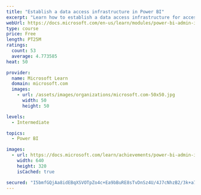 ```yaml
---
title: "Establish a data access infrastructure in Power BI"
excerpt: "Learn how to establish a data access infrastructure for accessing all your data within Power BI."
webUrl: https://docs.microsoft.com/en-us/learn/modules/power-bi-admin-infrastructure/
type: course
price: Free
length: PT25M
ratings:
  count: 53
  average: 4.773585
heat: 50

provider:
  name: Microsoft Learn
  domain: microsoft.com
  images:
    - url: /assets/images/organizations/microsoft.com-50x50.jpg
      width: 50
      height: 50

levels:
  - Intermediate

topics:
  - Power BI

images:
  - url: https://docs.microsoft.com/learn/achievements/power-bi-admin-infrastructure-social.png
    width: 640
    height: 320
    isCached: true

secured: "I5bmfGQjAa8idEBqXSVOTpZo4c+Ea9bBuRE8sTvDnSz4U/4J7cNhzB2/3k+a7oYvUOBm8YhVJXy7ycWEuRHkzk7WVlzIuHgC/R/wpcBE1YQ3OUQm8SQcOY67tJE/DHkZWWQqrFsxTP6rDKXs9ycd24w4C6AlFbCgXkJCD2Um3WeVgLUXaMKfgpJSVs4YcF3w7POXTavEoWXWHAG0x9uJuxImG2LM1Nonq6YFFSOfCZhnqsxIdHBy038ebenetYogD1BDk8CXFVhiyBtQdFNDBi9hB/PfRVqF3wRKmRUZtat4pYNpi4NSDKleniyhWOPMUEO4oFXx4sml8HUxj4ZTy7SgJMZGJkosyrqVb9vT2eUGqBXghUXhYoVl/hapaSANyuZu9qtyHmktwqUFoSRgobs5g+DJckxOFfeJUsTm33s=;hAMv3O0dVrUjclnUQAMtFg=="
---
```


